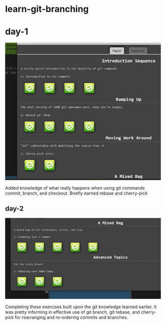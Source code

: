 # learn-git-branching

# day-1

![Completed Git exercises](<Screenshot 2024-02-20 004619.png>)

Added knowledge of what really happens when using git commands commit, branch, and checkout.
Briefly earned rebase and cherry-pick

## day-2

![Completed Git exercises 2](<Screenshot 2024-02-20 222946.png>)

Completing these exercises built upon the git knowledge learned earlier. It was pretty informing in effective use of git branch, git rebase, and cherry-pick
for rearranging and re-ordering commits and branches.

